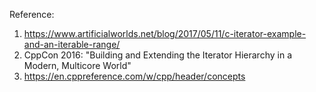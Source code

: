 Reference:

1. https://www.artificialworlds.net/blog/2017/05/11/c-iterator-example-and-an-iterable-range/
2. CppCon 2016: "Building and Extending the Iterator Hierarchy in a Modern, Multicore World"
3. https://en.cppreference.com/w/cpp/header/concepts

